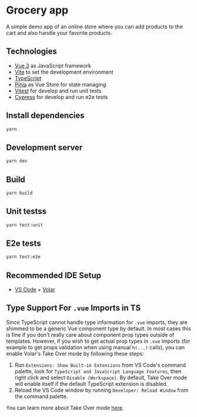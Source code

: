 # Grocery app
A simple demo app of an online store where you can add products to the cart and also handle your favorite products.
## Technologies
- [Vue 3](https://vuejs.org) as JavaScript framework
- [Vite](https://vitejs.dev) to set the development environment
- [TypeScript](https://www.typescriptlang.org)
- [Pinia](https://pinia.vuejs.org/) as Vue Store for state managing
- [Vitest](https://vitest.dev/) for develop and run unit tests
- [Cypress](https://www.cypress.io/) for develop and run e2e tests
## Install dependencies
```bash
yarn
```
## Development server
```bash
yarn dev
```
## Build
```bash
yarn build
```
## Unit testss
```bash
yarn test:unit
```

## E2e tests
```bash
yarn test:e2e
```

## Recommended IDE Setup
- [VS Code](https://code.visualstudio.com/) + [Volar](https://marketplace.visualstudio.com/items?itemName=Vue.volar)

## Type Support For `.vue` Imports in TS

Since TypeScript cannot handle type information for `.vue` imports, they are shimmed to be a generic Vue component type by default. In most cases this is fine if you don't really care about component prop types outside of templates. However, if you wish to get actual prop types in `.vue` imports (for example to get props validation when using manual `h(...)` calls), you can enable Volar's Take Over mode by following these steps:

1. Run `Extensions: Show Built-in Extensions` from VS Code's command palette, look for `TypeScript and JavaScript Language Features`, then right click and select `Disable (Workspace)`. By default, Take Over mode will enable itself if the default TypeScript extension is disabled.
2. Reload the VS Code window by running `Developer: Reload Window` from the command palette.

You can learn more about Take Over mode [here](https://github.com/johnsoncodehk/volar/discussions/471).
